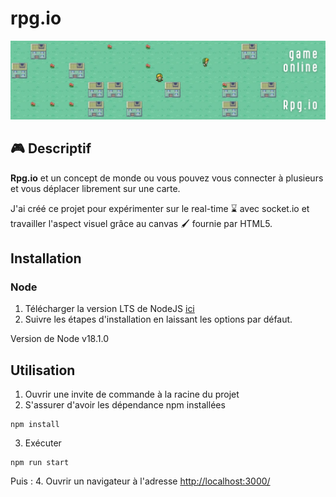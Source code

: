# rpg.io
<img src="./Rpg.io.png">

## :video_game: Descriptif

**Rpg.io** et un concept de monde ou vous pouvez vous connecter à plusieurs et vous déplacer librement sur une carte.  

J'ai créé ce projet pour expérimenter sur le real-time	:hourglass: avec socket.io et travailler l'aspect visuel grâce au canvas :paintbrush: fournie par HTML5.

## Installation

### Node
  1. Télécharger la version LTS de NodeJS [ici](https://nodejs.org/fr/download/)
  2. Suivre les étapes d'installation en laissant les options par défaut.

Version de Node v18.1.0


## Utilisation

1. Ouvrir une invite de commande à la racine du projet
2. S'assurer d'avoir les dépendance npm installées 
```
npm install
```
3. Exécuter 
```
npm run start
```
 
Puis :
4. Ouvrir un navigateur à l'adresse [http://localhost:3000/](http://localhost:3000/)

